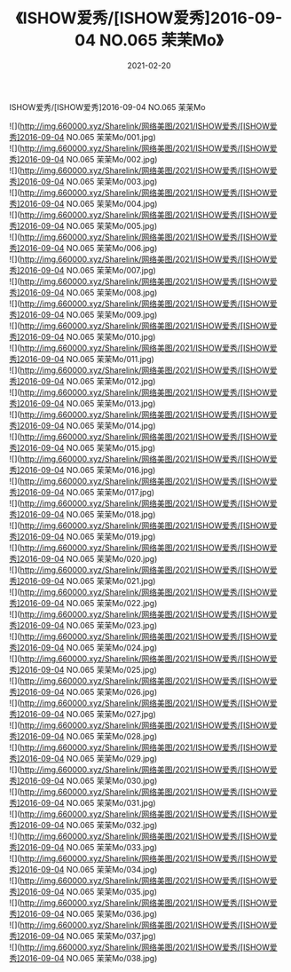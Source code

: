 ﻿---
layout: post
title:  《ISHOW爱秀/[ISHOW爱秀]2016-09-04 NO.065 茉茉Mo》
date:   2021-02-20
img: http://img.660000.xyz/Sharelink/网络美图/2021/ISHOW爱秀/[ISHOW爱秀]2016-09-04 NO.065 茉茉Mo/000.jpg
categories: [美女, 清纯, 唯美]
---

ISHOW爱秀/[ISHOW爱秀]2016-09-04 NO.065 茉茉Mo

 ![](http://img.660000.xyz/Sharelink/网络美图/2021/ISHOW爱秀/[ISHOW爱秀]2016-09-04 NO.065 茉茉Mo/001.jpg) <br>![](http://img.660000.xyz/Sharelink/网络美图/2021/ISHOW爱秀/[ISHOW爱秀]2016-09-04 NO.065 茉茉Mo/002.jpg) <br>![](http://img.660000.xyz/Sharelink/网络美图/2021/ISHOW爱秀/[ISHOW爱秀]2016-09-04 NO.065 茉茉Mo/003.jpg) <br>![](http://img.660000.xyz/Sharelink/网络美图/2021/ISHOW爱秀/[ISHOW爱秀]2016-09-04 NO.065 茉茉Mo/004.jpg) <br>![](http://img.660000.xyz/Sharelink/网络美图/2021/ISHOW爱秀/[ISHOW爱秀]2016-09-04 NO.065 茉茉Mo/005.jpg) <br>![](http://img.660000.xyz/Sharelink/网络美图/2021/ISHOW爱秀/[ISHOW爱秀]2016-09-04 NO.065 茉茉Mo/006.jpg) <br>![](http://img.660000.xyz/Sharelink/网络美图/2021/ISHOW爱秀/[ISHOW爱秀]2016-09-04 NO.065 茉茉Mo/007.jpg) <br>![](http://img.660000.xyz/Sharelink/网络美图/2021/ISHOW爱秀/[ISHOW爱秀]2016-09-04 NO.065 茉茉Mo/008.jpg) <br>![](http://img.660000.xyz/Sharelink/网络美图/2021/ISHOW爱秀/[ISHOW爱秀]2016-09-04 NO.065 茉茉Mo/009.jpg) <br>![](http://img.660000.xyz/Sharelink/网络美图/2021/ISHOW爱秀/[ISHOW爱秀]2016-09-04 NO.065 茉茉Mo/010.jpg) <br>![](http://img.660000.xyz/Sharelink/网络美图/2021/ISHOW爱秀/[ISHOW爱秀]2016-09-04 NO.065 茉茉Mo/011.jpg) <br>![](http://img.660000.xyz/Sharelink/网络美图/2021/ISHOW爱秀/[ISHOW爱秀]2016-09-04 NO.065 茉茉Mo/012.jpg) <br>![](http://img.660000.xyz/Sharelink/网络美图/2021/ISHOW爱秀/[ISHOW爱秀]2016-09-04 NO.065 茉茉Mo/013.jpg) <br>![](http://img.660000.xyz/Sharelink/网络美图/2021/ISHOW爱秀/[ISHOW爱秀]2016-09-04 NO.065 茉茉Mo/014.jpg) <br>![](http://img.660000.xyz/Sharelink/网络美图/2021/ISHOW爱秀/[ISHOW爱秀]2016-09-04 NO.065 茉茉Mo/015.jpg) <br>![](http://img.660000.xyz/Sharelink/网络美图/2021/ISHOW爱秀/[ISHOW爱秀]2016-09-04 NO.065 茉茉Mo/016.jpg) <br>![](http://img.660000.xyz/Sharelink/网络美图/2021/ISHOW爱秀/[ISHOW爱秀]2016-09-04 NO.065 茉茉Mo/017.jpg) <br>![](http://img.660000.xyz/Sharelink/网络美图/2021/ISHOW爱秀/[ISHOW爱秀]2016-09-04 NO.065 茉茉Mo/018.jpg) <br>![](http://img.660000.xyz/Sharelink/网络美图/2021/ISHOW爱秀/[ISHOW爱秀]2016-09-04 NO.065 茉茉Mo/019.jpg) <br>![](http://img.660000.xyz/Sharelink/网络美图/2021/ISHOW爱秀/[ISHOW爱秀]2016-09-04 NO.065 茉茉Mo/020.jpg) <br>![](http://img.660000.xyz/Sharelink/网络美图/2021/ISHOW爱秀/[ISHOW爱秀]2016-09-04 NO.065 茉茉Mo/021.jpg) <br>![](http://img.660000.xyz/Sharelink/网络美图/2021/ISHOW爱秀/[ISHOW爱秀]2016-09-04 NO.065 茉茉Mo/022.jpg) <br>![](http://img.660000.xyz/Sharelink/网络美图/2021/ISHOW爱秀/[ISHOW爱秀]2016-09-04 NO.065 茉茉Mo/023.jpg) <br>![](http://img.660000.xyz/Sharelink/网络美图/2021/ISHOW爱秀/[ISHOW爱秀]2016-09-04 NO.065 茉茉Mo/024.jpg) <br>![](http://img.660000.xyz/Sharelink/网络美图/2021/ISHOW爱秀/[ISHOW爱秀]2016-09-04 NO.065 茉茉Mo/025.jpg) <br>![](http://img.660000.xyz/Sharelink/网络美图/2021/ISHOW爱秀/[ISHOW爱秀]2016-09-04 NO.065 茉茉Mo/026.jpg) <br>![](http://img.660000.xyz/Sharelink/网络美图/2021/ISHOW爱秀/[ISHOW爱秀]2016-09-04 NO.065 茉茉Mo/027.jpg) <br>![](http://img.660000.xyz/Sharelink/网络美图/2021/ISHOW爱秀/[ISHOW爱秀]2016-09-04 NO.065 茉茉Mo/028.jpg) <br>![](http://img.660000.xyz/Sharelink/网络美图/2021/ISHOW爱秀/[ISHOW爱秀]2016-09-04 NO.065 茉茉Mo/029.jpg) <br>![](http://img.660000.xyz/Sharelink/网络美图/2021/ISHOW爱秀/[ISHOW爱秀]2016-09-04 NO.065 茉茉Mo/030.jpg) <br>![](http://img.660000.xyz/Sharelink/网络美图/2021/ISHOW爱秀/[ISHOW爱秀]2016-09-04 NO.065 茉茉Mo/031.jpg) <br>![](http://img.660000.xyz/Sharelink/网络美图/2021/ISHOW爱秀/[ISHOW爱秀]2016-09-04 NO.065 茉茉Mo/032.jpg) <br>![](http://img.660000.xyz/Sharelink/网络美图/2021/ISHOW爱秀/[ISHOW爱秀]2016-09-04 NO.065 茉茉Mo/033.jpg) <br>![](http://img.660000.xyz/Sharelink/网络美图/2021/ISHOW爱秀/[ISHOW爱秀]2016-09-04 NO.065 茉茉Mo/034.jpg) <br>![](http://img.660000.xyz/Sharelink/网络美图/2021/ISHOW爱秀/[ISHOW爱秀]2016-09-04 NO.065 茉茉Mo/035.jpg) <br>![](http://img.660000.xyz/Sharelink/网络美图/2021/ISHOW爱秀/[ISHOW爱秀]2016-09-04 NO.065 茉茉Mo/036.jpg) <br>![](http://img.660000.xyz/Sharelink/网络美图/2021/ISHOW爱秀/[ISHOW爱秀]2016-09-04 NO.065 茉茉Mo/037.jpg) <br>![](http://img.660000.xyz/Sharelink/网络美图/2021/ISHOW爱秀/[ISHOW爱秀]2016-09-04 NO.065 茉茉Mo/038.jpg) <br>